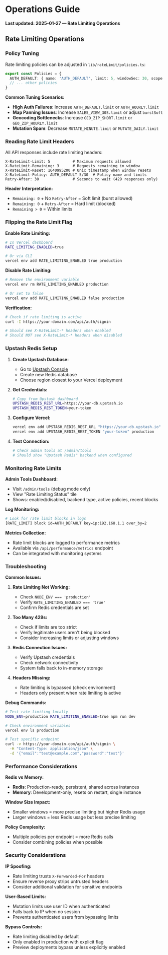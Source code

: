 # Operations Guide

**Last updated: 2025-01-27 — Rate Limiting Operations**

## Rate Limiting Operations

### Policy Tuning

Rate limiting policies can be adjusted in `lib/rateLimit/policies.ts`:

```typescript
export const Policies = {
  AUTH_DEFAULT: { name: 'AUTH_DEFAULT', limit: 5, windowSec: 30, scope: 'ip' },
  // ... other policies
}
```

**Common Tuning Scenarios:**

- **High Auth Failures**: Increase `AUTH_DEFAULT.limit` or `AUTH_HOURLY.limit`
- **Map Panning Issues**: Increase `SALES_VIEW_30S.limit` or adjust `burstSoft`
- **Geocoding Bottlenecks**: Increase `GEO_ZIP_SHORT.limit` or `GEO_ZIP_HOURLY.limit`
- **Mutation Spam**: Decrease `MUTATE_MINUTE.limit` or `MUTATE_DAILY.limit`

### Reading Rate Limit Headers

All API responses include rate limiting headers:

```
X-RateLimit-Limit: 5          # Maximum requests allowed
X-RateLimit-Remaining: 3      # Requests remaining in window
X-RateLimit-Reset: 1640995200 # Unix timestamp when window resets
X-RateLimit-Policy: AUTH_DEFAULT 5/30  # Policy name and limits
Retry-After: 30               # Seconds to wait (429 responses only)
```

**Header Interpretation:**
- `Remaining: 0` + No `Retry-After` = Soft limit (burst allowed)
- `Remaining: 0` + `Retry-After` = Hard limit (blocked)
- `Remaining > 0` = Within limits

### Flipping the Rate Limit Flag

**Enable Rate Limiting:**
```bash
# In Vercel dashboard
RATE_LIMITING_ENABLED=true

# Or via CLI
vercel env add RATE_LIMITING_ENABLED true production
```

**Disable Rate Limiting:**
```bash
# Remove the environment variable
vercel env rm RATE_LIMITING_ENABLED production

# Or set to false
vercel env add RATE_LIMITING_ENABLED false production
```

**Verification:**
```bash
# Check if rate limiting is active
curl -I https://your-domain.com/api/auth/signin

# Should see X-RateLimit-* headers when enabled
# Should NOT see X-RateLimit-* headers when disabled
```

### Upstash Redis Setup

1. **Create Upstash Database:**
   - Go to [Upstash Console](https://console.upstash.com/)
   - Create new Redis database
   - Choose region closest to your Vercel deployment

2. **Get Credentials:**
   ```bash
   # Copy from Upstash dashboard
   UPSTASH_REDIS_REST_URL=https://your-db.upstash.io
   UPSTASH_REDIS_REST_TOKEN=your-token
   ```

3. **Configure Vercel:**
   ```bash
   vercel env add UPSTASH_REDIS_REST_URL "https://your-db.upstash.io" production
   vercel env add UPSTASH_REDIS_REST_TOKEN "your-token" production
   ```

4. **Test Connection:**
   ```bash
   # Check admin tools at /admin/tools
   # Should show "Upstash Redis" backend when configured
   ```

### Monitoring Rate Limits

**Admin Tools Dashboard:**
- Visit `/admin/tools` (debug mode only)
- View "Rate Limiting Status" tile
- Shows: enabled/disabled, backend type, active policies, recent blocks

**Log Monitoring:**
```bash
# Look for rate limit blocks in logs
[RATE_LIMIT] block id=AUTH_DEFAULT key=ip:192.168.1.1 over_by=2
```

**Metrics Collection:**
- Rate limit blocks are logged to performance metrics
- Available via `/api/performance/metrics` endpoint
- Can be integrated with monitoring systems

### Troubleshooting

**Common Issues:**

1. **Rate Limiting Not Working:**
   - Check `NODE_ENV === 'production'`
   - Verify `RATE_LIMITING_ENABLED === 'true'`
   - Confirm Redis credentials are set

2. **Too Many 429s:**
   - Check if limits are too strict
   - Verify legitimate users aren't being blocked
   - Consider increasing limits or adjusting windows

3. **Redis Connection Issues:**
   - Verify Upstash credentials
   - Check network connectivity
   - System falls back to in-memory storage

4. **Headers Missing:**
   - Rate limiting is bypassed (check environment)
   - Headers only present when rate limiting is active

**Debug Commands:**
```bash
# Test rate limiting locally
NODE_ENV=production RATE_LIMITING_ENABLED=true npm run dev

# Check environment variables
vercel env ls production

# Test specific endpoint
curl -v https://your-domain.com/api/auth/signin \
  -H "Content-Type: application/json" \
  -d '{"email":"test@example.com","password":"test"}'
```

### Performance Considerations

**Redis vs Memory:**
- **Redis**: Production-ready, persistent, shared across instances
- **Memory**: Development-only, resets on restart, single instance

**Window Size Impact:**
- Smaller windows = more precise limiting but higher Redis usage
- Larger windows = less Redis usage but less precise limiting

**Policy Complexity:**
- Multiple policies per endpoint = more Redis calls
- Consider combining policies when possible

### Security Considerations

**IP Spoofing:**
- Rate limiting trusts `X-Forwarded-For` headers
- Ensure reverse proxy strips untrusted headers
- Consider additional validation for sensitive endpoints

**User-Based Limits:**
- Mutation limits use user ID when authenticated
- Falls back to IP when no session
- Prevents authenticated users from bypassing limits

**Bypass Controls:**
- Rate limiting disabled by default
- Only enabled in production with explicit flag
- Preview deployments bypass unless explicitly enabled
